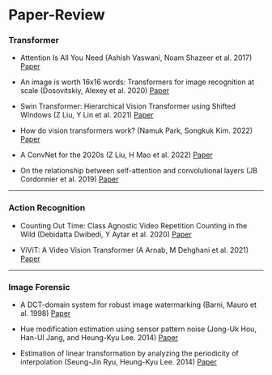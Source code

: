 # Paper-Review

### Transformer

- Attention Is All You Need (Ashish Vaswani, Noam Shazeer et al. 2017) <a href="https://proceedings.neurips.cc/paper/2017/file/3f5ee243547dee91fbd053c1c4a845aa-Paper.pdf">Paper</a>

- An image is worth 16x16 words: Transformers for image recognition at scale (Dosovitskiy, Alexey et al. 2020) <a href="https://arxiv.org/abs/2010.11929">Paper</a>

- Swin Transformer: Hierarchical Vision Transformer using Shifted Windows (Z Liu, Y Lin et al. 2021) <a href="https://openaccess.thecvf.com/content/ICCV2021/papers/Liu_Swin_Transformer_Hierarchical_Vision_Transformer_Using_Shifted_Windows_ICCV_2021_paper.pdf">Paper</a>

- How do vision transformers work? (Namuk Park, Songkuk Kim. 2022) <a href="https://arxiv.org/pdf/2202.06709.pdf">Paper</a>

- A ConvNet for the 2020s (Z Liu, H Mao et al. 2022) <a href="https://arxiv.org/pdf/2201.03545v2.pdf">Paper</a>

- On the relationship between self-attention and convolutional layers (JB Cordonnier et al. 2019) <a href="https://arxiv.org/pdf/1911.03584.pdf#page=12&zoom=100,110,188">Paper</a>
<hr>

### Action Recognition
- Counting Out Time: Class Agnostic Video Repetition Counting in the Wild (Debidatta Dwibedi, Y Aytar et al. 2020) <a href="https://openaccess.thecvf.com/content_CVPR_2020/papers/Dwibedi_Counting_Out_Time_Class_Agnostic_Video_Repetition_Counting_in_the_CVPR_2020_paper.pdf">Paper</a>

- ViViT: A Video Vision Transformer (A Arnab, M Dehghani et al. 2021) <a href="https://openaccess.thecvf.com/content/ICCV2021/papers/Arnab_ViViT_A_Video_Vision_Transformer_ICCV_2021_paper.pdf">Paper</a>
<hr>

### Image Forensic

- A DCT-domain system for robust image watermarking (Barni, Mauro et al. 1998) <a href="https://www.sciencedirect.com/science/article/pii/S0165168498000152">Paper</a>

- Hue modification estimation using sensor pattern noise (Jong-Uk Hou, Han-Ul Jang, and Heung-Kyu Lee. 2014) <a href="https://ieeexplore.ieee.org/stamp/stamp.jsp?arnumber=7026070">Paper</a>

- Estimation of linear transformation by analyzing the periodicity of interpolation (Seung-Jin Ryu, Heung-Kyu Lee. 2014) <a href="https://www.sciencedirect.com/science/article/pii/S016786551300370X">Paper</a>

